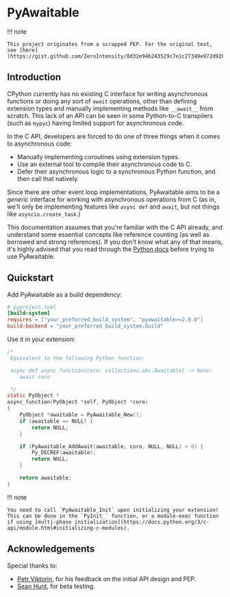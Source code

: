 # PyAwaitable

!!! note

    This project originates from a scrapped PEP. For the original text, see [here](https://gist.github.com/ZeroIntensity/8d32e94b243529c7e1c27349e972d926).

## Introduction

CPython currently has no existing C interface for writing asynchronous functions or doing any sort of `await` operations, other than defining extension types and manually implementing methods like `__await__` from scratch. This lack of an API can be seen in some Python-to-C transpilers (such as `mypyc`) having limited support for asynchronous code.

In the C API, developers are forced to do one of three things when it comes to asynchronous code:

-   Manually implementing coroutines using extension types.
-   Use an external tool to compile their asynchronous code to C.
-   Defer their asynchronous logic to a synchronous Python function, and then call that natively.

Since there are other event loop implementations, PyAwaitable aims to be a _generic_ interface for working with asynchronous operations from C (as in, we'll only be implementing features like `async def` and `await`, but not things like `asyncio.create_task`.)

This documentation assumes that you're familiar with the C API already, and understand some essential concepts like reference counting (as well as borrowed and strong references). If you don't know what any of that means, it's highly advised that you read through the [Python docs](https://docs.python.org/3/extending/extending.html) before trying to use PyAwaitable.

## Quickstart

Add PyAwaitable as a build dependency:

```toml
# pyproject.toml
[build-system]
requires = ["your_preferred_build_system", "pyawaitable>=2.0.0"]
build-backend = "your_preferred_build_system.build"
```

Use it in your extension:

```c
/*
 Equivalent to the following Python function:

 async def async_function(coro: collections.abc.Awaitable) -> None:
    await coro

 */
static PyObject *
async_function(PyObject *self, PyObject *coro)
{
    PyObject *awaitable = PyAwaitable_New();
    if (awaitable == NULL) {
        return NULL;
    }

    if (PyAwaitable_AddAwait(awaitable, coro, NULL, NULL) < 0) {
        Py_DECREF(awaitable);
        return NULL;
    }

    return awaitable;
}
```

!!! note

    You need to call `PyAwaitable_Init` upon initializing your extension! This can be done in the `PyInit_` function, or a module-exec function if using [multi-phase initialization](https://docs.python.org/3/c-api/module.html#initializing-c-modules).

## Acknowledgements

Special thanks to:

-   [Petr Viktorin](https://github.com/encukou), for his feedback on the initial API design and PEP.
-   [Sean Hunt](https://github.com/AraHaan), for beta testing.
